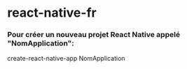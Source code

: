 # react-native-fr

### Pour créer un nouveau projet React Native appelé "NomApplication":

create-react-native-app NomApplication



